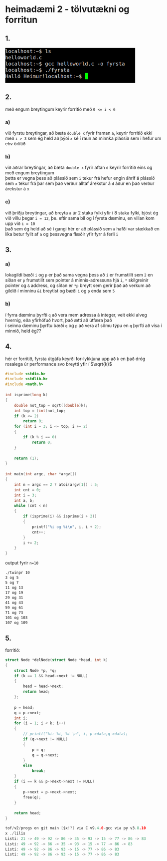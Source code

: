 
# heimadæmi 2 - tölvutækni og forritun
## 1. 
![skjámynd af JSLinux skipunum](./imgs/skipanir.png)

## 2.
með engum breytingum keyrir forritið með `0 <= i < 6`

### a)
við fyrstu breytingar, að bæta `double x` fyrir framan `a`, keyrir forritið ekki með `i > 3` sem ég held að þýði `x` sé í raun að minnka plássið sem i hefur um ehv örlítið

### b)
við aðrar breytingar, að bæta `double x` fyrir aftan `d` keyrir forritið eins og með engum breytingum   
þetta er vegna þess að plássið sem `i` tekur frá hefur engin áhrif á plássið sem `x` tekur frá þar sem það verður alltaf árekstur á `d` áður en það verður árekstur á `x`

### c)
við þriðju breytingar, að breyta `a` úr 2 staka fylki yfir í 8 staka fylki, bjóst ég við villu þegar `i = 12`, þe. eftir sama bil og í fyrsta dæminu, en villan kom upp við `i = 10`   
það sem ég held að sé í gangi hér er að plássið sem `a` hafði var stækkað en líka betur fyllt af `a` og þessvegna flæðir yfir fyrr á ferli `i`


## 3.
### a)
lokagildi bæði `i` og `p` er það sama vegna þess að `i` er frumstillt sem `2` en síðan er `p` frumstillt sem pointer á minnis-adressuna hjá `i`, `*` skilgreinir pointer og `&` address, og síðan er `*p` breytt sem gerir það að verkum að gildið í minninu `&i` breytist og bæði `i` og `p` enda sem `5`

### b)
í fyrra dæminu þyrfti `q` að vera mem adressa á integer, veit ekki alveg hvernig, eða yfirhöfuð hvort, það ætti að útfæra það  
í seinna dæminu þyrftu bæði `q` og `p` að vera af sömu týpu en `q` þyrfti að vísa í minnið, held ég??

## 4.
hér er forritið, fyrsta útgáfa keyrði for-lykkjuna upp að `k` en það dróg rosalega úr performance svo breytti yfir í $\sqrt{k}$ 

```C
#include <stdio.h>
#include <stdlib.h>
#include <math.h>

int isprime(long k)
{
    double not_top = sqrt((double)k);
    int top = (int)not_top;
    if (k <= 2)
        return 0;
    for (int i = 3; i <= top; i += 2)
    {
        if (k % i == 0)
            return 0;
    }

    return (1);
}

int main(int argc, char *argv[])
{
    int n = argc == 2 ? atoi(argv[1]) : 5;
    int cnt = 0;
    int i = 3;
    int a, b;
    while (cnt < n)
    {
        if (isprime(i) && isprime(i + 2))
        {
            printf("%i og %i\n", i, i + 2);
            cnt++;
        }
        i += 2;
    }
}
```
output fyrir `n=10`
```
./twinpr 10  
3 og 5  
5 og 7  
11 og 13  
17 og 19  
29 og 31  
41 og 43  
59 og 61  
71 og 73  
101 og 103  
107 og 109  
```

## 5.
forritið:
```c
struct Node *delNode(struct Node *head, int k)
{
    struct Node *p, *q;
    if (k == 1 && head->next != NULL)
    {
        head = head->next;
        return head;
    };

    p = head;
    q = p->next;
    int i;
    for (i = 1; i < k; i++)
    {
        // printf("%i: %i, %i \n", i, p->data,q->data);
        if (q->next != NULL)
        {
            p = q;
            q = q->next;
        }
        else
            break;
    }
    if (i == k && p->next->next != NULL)
    {
        p->next = p->next->next;
        free(q);
    }

    return head;
}
```

```c
tof/v2/progs on git main [$x!?] via C v9.4.0-gcc via py v3.8.10 
x ./lilis
Listi: 21 -> 49 -> 92 -> 86 -> 35 -> 93 -> 15 -> 77 -> 86 -> 83
Listi: 49 -> 92 -> 86 -> 35 -> 93 -> 15 -> 77 -> 86 -> 83
Listi: 49 -> 92 -> 86 -> 93 -> 15 -> 77 -> 86 -> 83
Listi: 49 -> 92 -> 86 -> 93 -> 15 -> 77 -> 86 -> 83
```